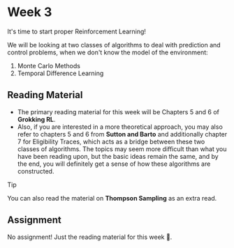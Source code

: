 # Week 3

It's time to start proper Reinforcement Learning!

We will be looking at two classes of algorithms to deal with prediction and control problems,
when we don't know the model of the environment:

1. Monte Carlo Methods
2. Temporal Difference Learning


## Reading Material

- The primary reading material for this week will be Chapters 5 and 6 of **Grokking RL**.
- Also, if you are interested in a more theoretical approach, you may also refer to chapters 5 and 6 from **Sutton and
  Barto** and additionally chapter 7 for Eligibility Traces, which acts as a bridge between these two classes of
  algorithms.
  The topics may seem more difficult than what you have been reading upon, but the basic ideas remain the same, and by
  the end, you will definitely get a sense of how these algorithms are constructed.

> [!TIP]
> 
> You can also read the material on **Thompson Sampling** as an extra read.

## Assignment

No assignment! Just the reading material for this week 🥳.
